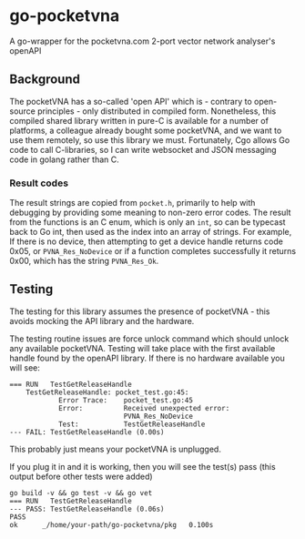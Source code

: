 # go-pocketvna
A go-wrapper for the pocketvna.com 2-port vector network analyser's openAPI

## Background

The pocketVNA has a so-called 'open API' which is - contrary to open-source principles - only distributed in compiled form. Nonetheless, this compiled shared library written in pure-C is available for a number of platforms, a colleague already bought some pocketVNA, and we want to use them remotely, so use this library we must. Fortunately, Cgo allows Go code to call C-libraries, so I can write websocket and JSON messaging code in golang rather than C.


### Result codes

The result strings are copied from `pocket.h`, primarily to help with debugging by providing some meaning to non-zero error codes. The result from the functions is an C enum, which is only an `int`, so can be typecast back to Go int, then used as the index into an array of strings. For example, If there is no device, then attempting to get a device handle returns code 0x05, or `PVNA_Res_NoDevice` or if a function completes successfully it returns 0x00, which has the string `PVNA_Res_Ok`.

## Testing

The testing for this library assumes the presence of pocketVNA - this avoids mocking the API library and the hardware.

The testing routine issues are force unlock command which should unlock any available pocketVNA. Testing will take place with the first available handle found by the openAPI library. If there is no hardware available you will see:
```
=== RUN   TestGetReleaseHandle
    TestGetReleaseHandle: pocket_test.go:45: 
        	Error Trace:	pocket_test.go:45
        	Error:      	Received unexpected error:
        	            	PVNA_Res_NoDevice
        	Test:       	TestGetReleaseHandle
--- FAIL: TestGetReleaseHandle (0.00s)
```

This probably just means your pocketVNA is unplugged.

If you plug it in and it is working, then you will see the test(s) pass (this output before other tests were added)

```
go build -v && go test -v && go vet
=== RUN   TestGetReleaseHandle
--- PASS: TestGetReleaseHandle (0.06s)
PASS
ok  	_/home/your-path/go-pocketvna/pkg	0.100s
```

